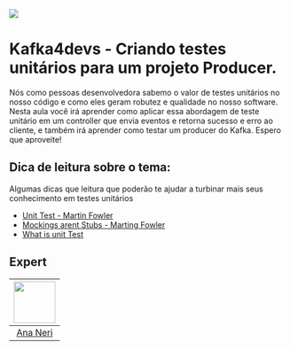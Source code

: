 <img src="https://storage.googleapis.com/golden-wind/experts-club/capa-github.svg" />

# Kafka4devs - Criando testes unitários para um projeto Producer.
Nós como pessoas desenvolvedora sabemo o valor de testes unitários no nosso código e como eles geram robutez e qualidade no nosso software.
Nesta aula você irá aprender como aplicar essa abordagem de teste unitário em um controller que envia eventos e retorna sucesso e erro ao cliente, e também irá aprender como testar um producer do Kafka.
Espero que aproveite!

## Dica de leitura sobre o tema:
Algumas dicas que leitura que poderão te ajudar a turbinar mais seus conhecimento em testes unitários

* [Unit Test - Martin Fowler](https://martinfowler.com/bliki/UnitTest.html)
* [Mockings arent Stubs - Marting Fowler](Https://martinfowler.com/articles/mocksArentStubs.html)
* [What is unit Test](https://smartbear.com/learn/automated-testing/what-is-unit-testing/)

## Expert
| [<img src="https://avatars.githubusercontent.com/u/42419543?v=4" width="75px;"/>](https://github.com/anabneri) |
| :-: |
|[Ana Neri](https://github.com/anabneri)|
